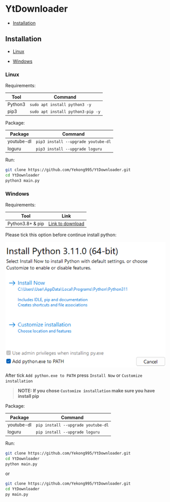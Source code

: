 # YtDownloader

- [Installation](#Installation)

## Installation

- [Linux](#Linux)

- [Windows](#Windows)

### Linux

Requirements:

| Tool    | Command                           |
| ------- | --------------------------------- |
| Python3 | `sudo apt install python3 -y`     |
| pip3    | `sudo apt install python3-pip -y` |

Package:

| Package    | Command |
| ---------- | --------------- |
| youtube-dl | `pip3 install --upgrade youtube-dl` |
| loguru     | `pip3 install --upgrade loguru` |

Run:

```bash
git clone https://github.com/Yekong995/YtDownloader.git
cd YtDownloader
python3 main.py
```

### Windows

Requirements:

| Tool             | Link                                                  |
| ---------------- | ----------------------------------------------------- |
| Python3.8+ & pip | [Link to download](https://www.python.org/downloads/) |

Please tick this option before continue install python:

![install_option](Image/py_install.png)

After tick `Add python.exe to PATH` press `Install Now` or `Customize installation`

> **NOTE: If you chose `Customize installation` make sure you have install pip**

Package:

| Package    | Command                            |
| ---------- | ---------------------------------- |
| youtube-dl | `pip install --upgrade youtube-dl` |
| loguru     | `pip install --upgrade loguru`     |

Run:

```bash
git clone https://github.com/Yekong995/YtDownloader.git
cd YtDownloader
python main.py
```

or

```bash
git clone https://github.com/Yekong995/YtDownloader.git
cd YtDownloader
py main.py
```



